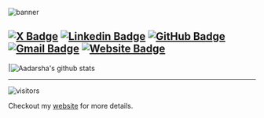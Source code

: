 ![banner](https://user-images.githubusercontent.com/50266088/136334103-8d8ec3f1-1631-4343-9cbe-48b215fb5421.png)




[![X Badge](https://img.shields.io/badge/-@adarsha_ach-1ca0f1?style=flat-square&labelColor=1ca0f1&logo=x&logoColor=white&link=https://x.com/adarsha_ach)](https://twitter.com/adarsha_ach) 
[![Linkedin Badge](https://img.shields.io/badge/-adarshaacharya-blue?style=flat-square&logo=Linkedin&logoColor=white&link=https://www.linkedin.com/in/adarshaacharya/)](https://www.linkedin.com/in/adarshaacharya/)
[![GitHub Badge](https://img.shields.io/badge/-@adarshaacharya-%23181717?style=flat-square&logo=github)](https://github.com/adarshaacharya)
[![Gmail Badge](https://img.shields.io/badge/-adarshaofficial@gmail.com-c14438?style=flat-square&logo=Gmail&logoColor=white&link=mailto:adarshaofficial@gmail.com)](mailto:adarshaofficial@gmail.com)
[![Website Badge](https://img.shields.io/website?color=0ab9e6&style=flat-square&up_message=adarsha.dev&url=https%3A%2F%adarsha.dev%2F)](http://adarsha.dev)
---



|<img align="center" src="https://github-readme-stats.vercel.app/api?username=adarshaacharya&show_icons=true&include_all_commits=true&theme=buefy&hide_border=true" alt="Aadarsha's github stats" /> 



---

![visitors](https://visitor-badge.laobi.icu/badge?page_id=adarshaacharya.adarshaacharya&title=Profile%20views) 

Checkout my [website](http://adarsha.dev) for more details. 
